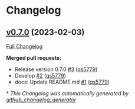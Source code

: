 # Changelog

## [v0.7.0](https://github.com/wtfo-guru/flask-nav3/tree/v0.7.0) (2023-02-03)

[Full Changelog](https://github.com/wtfo-guru/flask-nav3/compare/27f654e514ba2666ddf90be7955662a750fc53d0...v0.7.0)

**Merged pull requests:**

- Release version 0.7.0 [\#3](https://github.com/wtfo-guru/flask-nav3/pull/3) ([qs5779](https://github.com/qs5779))
- Develop [\#2](https://github.com/wtfo-guru/flask-nav3/pull/2) ([qs5779](https://github.com/qs5779))
- docs: Update README.md [\#1](https://github.com/wtfo-guru/flask-nav3/pull/1) ([qs5779](https://github.com/qs5779))

\* *This Changelog was automatically generated by [github_changelog_generator](https://github.com/github-changelog-generator/github-changelog-generator)*
